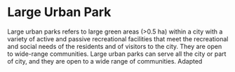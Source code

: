 # Large Urban Park
Large urban parks refers to large green areas (>0.5 ha) within a city with a variety of active and passive recreational facilities that meet the recreational and social needs of the residents and of visitors to the city. They are open to wide-range communities. Large urban parks can serve all the city or part of city, and they are open to a wide range of communities. Adapted
